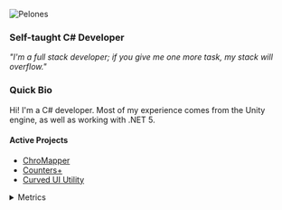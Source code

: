 ![Pelones](https://i.imgur.com/NULMpjP.png)

### Self-taught C# Developer
*"I'm a full stack developer; if you give me one more task, my stack will overflow."*

### Quick Bio
Hi! I'm a C# developer. Most of my experience comes from the Unity engine, as well as working with .NET 5.

#### Active Projects
- [ChroMapper](https://github.com/Caeden117/ChroMapper)
- [Counters+](https://github.com/Caeden117/CountersPlus)
- [Curved UI Utility](https://github.com/Caeden117/Curved-UI-Utility)

<details>
  <summary>Metrics</summary>
  <br>
  ![Metrics](https://github.com/Caeden117/Caeden117/blob/master/github-metrics.svg)
 </details>

<!--
**Caeden117/Caeden117** is a ✨ _special_ ✨ repository because its `README.md` (this file) appears on your GitHub profile.

Here are some ideas to get you started:

- 🔭 I’m currently working on ...
- 🌱 I’m currently learning ...
- 👯 I’m looking to collaborate on ...
- 🤔 I’m looking for help with ...
- 💬 Ask me about ...
- 📫 How to reach me: ...
- 😄 Pronouns: ...
- ⚡ Fun fact: ...
-->
